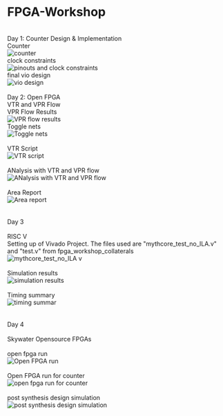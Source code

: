 # FPGA-Workshop
<br />Day 1: Counter Design & Implementation
<br /> Counter
<br /> ![counter](https://user-images.githubusercontent.com/69295749/160335658-a66818c6-14f7-4efe-bf7e-adb9f707a478.jpg)
<br /> clock constraints
<br /> ![pinouts and clock constraints](https://user-images.githubusercontent.com/69295749/160336145-9ba93611-1699-487d-9a6e-6c412cc10f86.jpg)
<br /> final vio design 
<br /> ![vio design](https://user-images.githubusercontent.com/69295749/160336233-3dcf51e9-f904-4295-8d58-54649d88d922.jpg)
<br />
<br /> Day 2: Open FPGA
<br /> VTR and VPR Flow
<br /> VPR Flow Results
<br /> ![VPR flow results](https://user-images.githubusercontent.com/69295749/160340362-f8b6e02c-ddea-4cc7-aec0-a581e3b7dcc6.jpg)
<br /> Toggle nets
<br /> ![Toggle nets](https://user-images.githubusercontent.com/69295749/160340581-9304d1b6-34cd-4212-bd8b-6fea458d6a43.jpg)
<br /> 
<br /> VTR Script
<br /> ![VTR script](https://user-images.githubusercontent.com/69295749/160340771-c76d97af-d0f0-4704-a12f-21d78602e84c.jpg)
<br />
<br /> ANalysis with VTR and VPR flow
<br /> ![ANalysis with VTR and VPR flow](https://user-images.githubusercontent.com/69295749/160341176-59156982-7df0-408f-abb8-10a4fc13f4ba.jpg)
<br />
<br /> Area Report
<br /> ![Area report](https://user-images.githubusercontent.com/69295749/160341244-38f1ddf7-6cf9-40fd-a36b-420063d82b73.jpg)
<br />
<br />
<br /> Day 3
<br />
<br /> RISC V
<br /> Setting up of Vivado Project. The files used are "mythcore_test_no_ILA.v" and "test.v" from fpga_workshop_collaterals
<br />![mythcore_test_no_ILA v](https://user-images.githubusercontent.com/69295749/160451385-cb55470c-84d4-4b3d-a182-4e6a283d6653.jpg)
<br />
<br />Simulation results
<br /> ![simulation results](https://user-images.githubusercontent.com/69295749/160451485-ce116ccd-f602-457b-ac16-5ca302a3b775.jpg)
<br />
<br /> Timing summary
<br /> ![timing summar](https://user-images.githubusercontent.com/69295749/160451516-8e5faf0b-d1ea-4090-8da4-443fa4f555d6.jpg)
<br />
<br />
<br />Day 4
<br />
<br /> Skywater Opensource FPGAs
<br />
<br />open fpga run
<br />![Open FPGA run](https://user-images.githubusercontent.com/69295749/160452238-1b1c090d-587a-421d-8c03-7e36ed6674aa.jpg)
<br />
<br /> Open FPGA run for counter
<br /> ![open fpga run for counter](https://user-images.githubusercontent.com/69295749/160452419-1bc145ef-01ac-4cad-94b0-2b94ce1a1b58.jpg)
<br />
<br /> post synthesis design simulation
<br />![post synthesis design simulation](https://user-images.githubusercontent.com/69295749/160452565-f1b0c39c-e9ed-46c1-8506-889e94441552.jpg)

